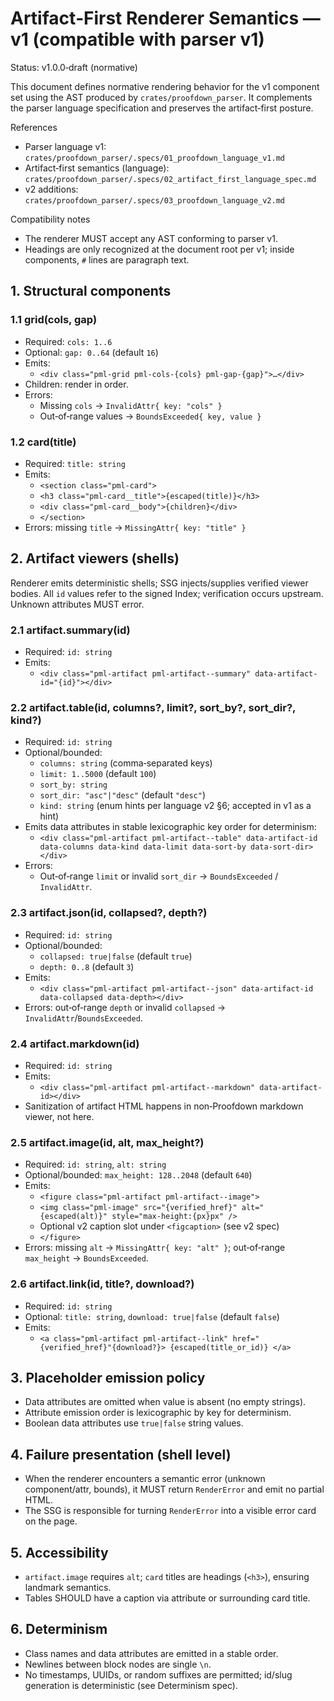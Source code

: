# Artifact‑First Renderer Semantics — v1 (compatible with parser v1)

Status: v1.0.0‑draft (normative)

This document defines normative rendering behavior for the v1 component set using the AST produced by `crates/proofdown_parser`. It complements the parser language specification and preserves the artifact‑first posture.

References
- Parser language v1: `crates/proofdown_parser/.specs/01_proofdown_language_v1.md`
- Artifact‑first semantics (language): `crates/proofdown_parser/.specs/02_artifact_first_language_spec.md`
- v2 additions: `crates/proofdown_parser/.specs/03_proofdown_language_v2.md`

Compatibility notes
- The renderer MUST accept any AST conforming to parser v1.
- Headings are only recognized at the document root per v1; inside components, `#` lines are paragraph text.

## 1. Structural components

### 1.1 grid(cols, gap)

- Required: `cols: 1..6`
- Optional: `gap: 0..64` (default `16`)
- Emits:
  - `<div class="pml-grid pml-cols-{cols} pml-gap-{gap}">…</div>`
- Children: render in order.
- Errors:
  - Missing `cols` → `InvalidAttr{ key: "cols" }`
  - Out‑of‑range values → `BoundsExceeded{ key, value }`

### 1.2 card(title)

- Required: `title: string`
- Emits:
  - `<section class="pml-card">`
  - `<h3 class="pml-card__title">{escaped(title)}</h3>`
  - `<div class="pml-card__body">{children}</div>`
  - `</section>`
- Errors: missing `title` → `MissingAttr{ key: "title" }`

## 2. Artifact viewers (shells)

Renderer emits deterministic shells; SSG injects/supplies verified viewer bodies. All `id` values refer to the signed Index; verification occurs upstream. Unknown attributes MUST error.

### 2.1 artifact.summary(id)

- Required: `id: string`
- Emits:
  - `<div class="pml-artifact pml-artifact--summary" data-artifact-id="{id}"></div>`

### 2.2 artifact.table(id, columns?, limit?, sort_by?, sort_dir?, kind?)

- Required: `id: string`
- Optional/bounded:
  - `columns: string` (comma‑separated keys)
  - `limit: 1..5000` (default `100`)
  - `sort_by: string`
  - `sort_dir: "asc"|"desc"` (default `"desc"`)
  - `kind: string` (enum hints per language v2 §6; accepted in v1 as a hint)
- Emits data attributes in stable lexicographic key order for determinism:
  - `<div class="pml-artifact pml-artifact--table" data-artifact-id data-columns data-kind data-limit data-sort-by data-sort-dir></div>`
- Errors:
  - Out‑of‑range `limit` or invalid `sort_dir` → `BoundsExceeded` / `InvalidAttr`.

### 2.3 artifact.json(id, collapsed?, depth?)

- Required: `id: string`
- Optional/bounded:
  - `collapsed: true|false` (default `true`)
  - `depth: 0..8` (default `3`)
- Emits:
  - `<div class="pml-artifact pml-artifact--json" data-artifact-id data-collapsed data-depth></div>`
- Errors: out‑of‑range `depth` or invalid `collapsed` → `InvalidAttr`/`BoundsExceeded`.

### 2.4 artifact.markdown(id)

- Required: `id: string`
- Emits:
  - `<div class="pml-artifact pml-artifact--markdown" data-artifact-id></div>`
- Sanitization of artifact HTML happens in non‑Proofdown markdown viewer, not here.

### 2.5 artifact.image(id, alt, max_height?)

- Required: `id: string`, `alt: string`
- Optional/bounded: `max_height: 128..2048` (default `640`)
- Emits:
  - `<figure class="pml-artifact pml-artifact--image">`
  - `<img class="pml-image" src="{verified_href}" alt="{escaped(alt)}" style="max-height:{px}px" />`
  - Optional v2 caption slot under `<figcaption>` (see v2 spec)
  - `</figure>`
- Errors: missing `alt` → `MissingAttr{ key: "alt" }`; out‑of‑range `max_height` → `BoundsExceeded`.

### 2.6 artifact.link(id, title?, download?)

- Required: `id: string`
- Optional: `title: string`, `download: true|false` (default `false`)
- Emits:
  - `<a class="pml-artifact pml-artifact--link" href="{verified_href}"{download?}> {escaped(title_or_id)} </a>`

## 3. Placeholder emission policy

- Data attributes are omitted when value is absent (no empty strings).
- Attribute emission order is lexicographic by key for determinism.
- Boolean data attributes use `true|false` string values.

## 4. Failure presentation (shell level)

- When the renderer encounters a semantic error (unknown component/attr, bounds), it MUST return `RenderError` and emit no partial HTML.
- The SSG is responsible for turning `RenderError` into a visible error card on the page.

## 5. Accessibility

- `artifact.image` requires `alt`; `card` titles are headings (`<h3>`), ensuring landmark semantics.
- Tables SHOULD have a caption via attribute or surrounding card title.

## 6. Determinism

- Class names and data attributes are emitted in a stable order.
- Newlines between block nodes are single `\n`.
- No timestamps, UUIDs, or random suffixes are permitted; id/slug generation is deterministic (see Determinism spec).
